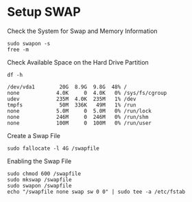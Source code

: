 # Setup SWAP
Check the System for Swap and Memory Information
```shell
sudo swapon -s
free -m
```
Check Available Space on the Hard Drive Partition
```shell
df -h
```
```file
/dev/vda1        20G  8.9G  9.8G  48% /
none            4.0K     0  4.0K   0% /sys/fs/cgroup
udev            235M  4.0K  235M   1% /dev
tmpfs            50M  336K   49M   1% /run
none            5.0M     0  5.0M   0% /run/lock
none            246M     0  246M   0% /run/shm
none            100M     0  100M   0% /run/user
```
Create a Swap File
```shell
sudo fallocate -l 4G /swapfile
```
Enabling the Swap File
```shell
sudo chmod 600 /swapfile
sudo mkswap /swapfile
sudo swapon /swapfile
echo "/swapfile none swap sw 0 0" | sudo tee -a /etc/fstab
```
